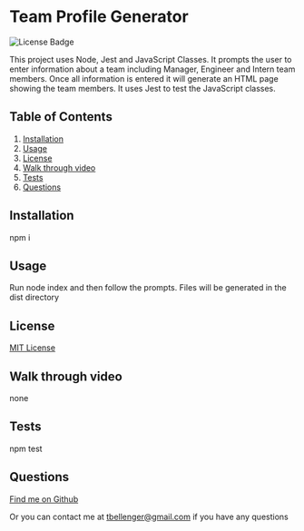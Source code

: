 # Team Profile Generator
![License Badge](https://img.shields.io/badge/license-MIT-green)

This project uses Node, Jest and JavaScript Classes. It prompts the user to enter information about a team including Manager, Engineer and Intern team members. Once all information is entered it will generate an HTML page showing the team members. It uses Jest to test the JavaScript classes.

## Table of Contents
1. [Installation](#installation)
1. [Usage](#usage)
1. [License](#license)
1. [Walk through video](#walk-through-video)
1. [Tests](#tests)
1. [Questions](#questions)


## Installation
npm i

## Usage
Run node index and then follow the prompts. Files will be generated in the dist directory


## License
[MIT License](https://mit-license.org/)
  

## Walk through video
none

## Tests
npm test

## Questions
[Find me on Github](https://github.com/tbellenger)

Or you can contact me at tbellenger@gmail.com if you have any questions

